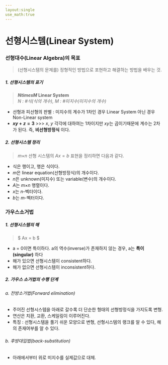 ```yaml
---
layout:single
use_math:true
---
```


# 선형시스템(Linear System)
### 선형대수(Linear Algebra)의 목표
> (선형시스템의 문제를) 정형적인 방법으로 포현하고 해결하는 방법을 배우는 것.
##### 1. 선형시스템의 표기
>__$N$$times$$M$ Linear System__  
>*$N$ : #식(식의 개수), $M$ : #미지수(미지수의 개수)*
* 선형과 피선형의 판별 : 미지수의 계수가 1차인 경우 Linear System 아닌 경우 Non-Linear system
* __$xy + z = 3$__ >>> $x$, $y$ 각각에 대하여는 1차이지만 $xy$는 곱이기때문에 계수는 2차가 된다. 즉, __비선형방정식__ 이다.

##### 2. 선형시스템 정리
> $m$$\times$$n$ 선형 시스템의 $Ax = b$ 표현을 정리하면 다음과 같다.
- 식은 행이고, 행은 식이다.
- $m$은 linear equation(선형방정식)의 개수이다.
- $n$은 unknown(미지수) 또는 variable(변수)의 개수이다.
- $A$는 $m$$\times$$n$ 행렬이다.
- $x$는 $n$-벡터이다.
- $b$는 $m$-벡터이다.

### 가우스소거법
##### 1. 선형시스템의 해
> $ Ax = b $
- a = 0이면 특이하다. a의 역수(inverse)가 존재하지 않는 경우, a는 __특이(singular)__ 하다
- 해가 있으면 선형시스템이 consistent하다.
- 해가 없으면 선형시스템이 inconsistent하다.

##### 2. 가우스 소거법의 수행 단계
###### a. 전방소거법(Forward elimination)
 - 주어진 선형시스템을 아래로 갈수록 더 단순한 형태의 선형방정식을 가지도록 변형.
 - 연산은 치환, 교환, 스케일링이 이루어진다.
 - 특징 : 선형시스템을 풀기 쉬운 모양으로 변형, 선형시스템의 랭크를 알 수 있다, 해의 존재여부를 알 수 있다.
###### b. 후방대입법(back-substitution)
 - 아래에서부터 위로 미지수를 실제값으로 대체.
